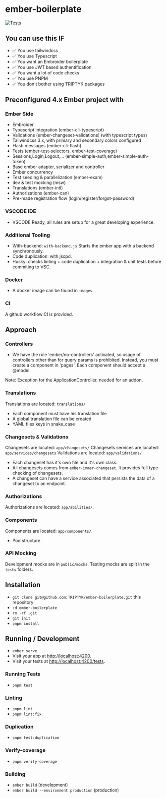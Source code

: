 # ember-boilerplate

[![Tests](https://github.com/TRIPTYK/ember-boilerplate/actions/workflows/ci.yml/badge.svg)](https://github.com/TRIPTYK/ember-boilerplate/actions/workflows/ci.yml)

## You can use this IF

- ✅ You use tailwindcss
- ✅ You use Typescript
- ✅ You want an Embroider boilerplate
- ✅ You use JWT based authentification
- ✅ You want a lot of code checks
- ✅ You use PNPM
- ✅ You don't bother using TRIPTYK packages

## Preconfigured 4.x Ember project with

### Ember Side

- Embroider
- Typescript integration (ember-cli-typescript)
- Validations (ember-changeset-validations) (with typescript types)
- Tailwindcss 3.x, with primary and secondary colors configured
- Flash messages (ember-cli-flash)
- Tests (ember-test-selectors, ember-test-coverage)
- Sessions,Login,Logout,... (ember-simple-auth,ember-simple-auth-token)
- Base ember adapter, serializer and controller
- Ember concurrency
- Test seeding & parallelization (ember-exam)
- dev & test mocking (msw)
- Translations (ember-intl)
- Authorizations (ember-can)
- Pre-made registration flow (login/register/forgot-password)

### VSCODE IDE

- VSCODE Ready, all rules are setup for a great developing experience.

### Additional Tooling

- With-backend: `with-backend.js` Starts the ember app with a backend synchronously.
- Code duplication: with jscpd.
- Husky: checks linting + code duplication + integration & unit tests before commiting to VSC.

### Docker

- A docker image can be found in `images`.

### CI

A github workflow CI is provided.

## Approach

### Controllers

- We have the rule 'ember/no-controllers' activated, so usage of controllers other than for query params is prohibited. Instead, you must create a component in 'pages'. Each component should accept a @model.

Note: Exception for the ApplicationController, needed for an addon.

### Translations

Translations are located: `translations/`

- Each component must have his translation file
- A global translation file can be created
- YAML files keys in snake_case

### Changesets & Validations

Changesets are located: `app/changesets/`
Changesets services are located: `app/services/changesets`
Validations are located: `app/validations/`

- Each changeset has it's own file and it's own class.
- All changesets comes from `ember-immer-changeset`. It provides full type-checking of changesets.
- A changeset can have a service associated that persists the data of a changeset to an endpoint.

### Authorizations

Authorizations are located: `app/abilities/`.

### Components

Components are located: `app/components/`.

- Pod structure.

### API Mocking

Development mocks are in `public/mocks`.
Testing mocks are split in the `tests` folders.

## Installation

- `git clone git@github.com:TRIPTYK/ember-boilerplate.git` this repository
- `cd ember-boilerplate`
- `rm -rf .git`
- `git init`
- `pnpm install`

## Running / Development

- `ember serve`
- Visit your app at [http://localhost:4200](http://localhost:4200).
- Visit your tests at [http://localhost:4200/tests](http://localhost:4200/tests).

### Running Tests

- `pnpm test`

### Linting

- `pnpm lint`
- `pnpm lint:fix`

### Duplication

- `pnpm test:duplication`

### Verify-coverage

- `pnpm verify-coverage`

### Building

- `ember build` (development)
- `ember build --environment production` (production)
